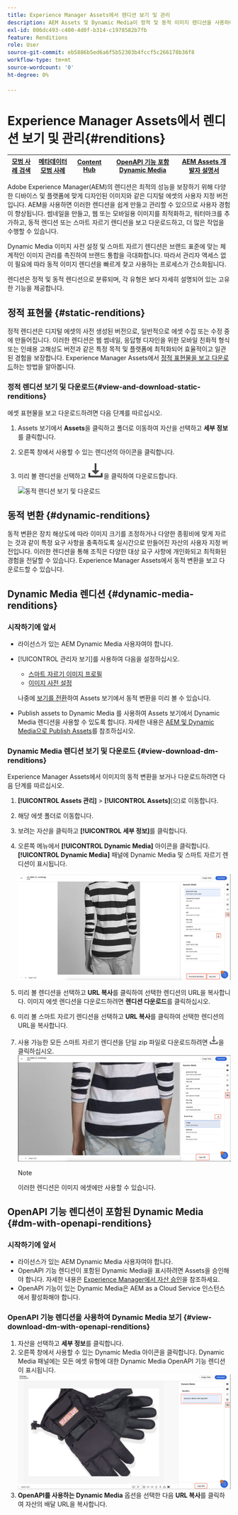 ```yaml
---
title: Experience Manager Assets에서 렌디션 보기 및 관리
description: AEM Assets 및 Dynamic Media이 정적 및 동적 이미지 렌디션을 사용하여 효과적인 이미지 관리를 간소화하는 방법에 대해 알아봅니다.
exl-id: 006dc493-c400-4d0f-b314-c1978582b7fb
feature: Renditions
role: User
source-git-commit: eb5886b5ed6a6f5b52303b4fccf5c266178b36f8
workflow-type: tm+mt
source-wordcount: '0'
ht-degree: 0%

---
```


# Experience Manager Assets에서 렌디션 보기 및 관리{#renditions}

| [모범 사례 검색](/help/assets/search-best-practices.md) | [메타데이터 모범 사례](/help/assets/metadata-best-practices.md) | [Content Hub](/help/assets/product-overview.md) | [OpenAPI 기능 포함 Dynamic Media](/help/assets/dynamic-media-open-apis-overview.md) | [AEM Assets 개발자 설명서](https://developer.adobe.com/experience-cloud/experience-manager-apis/) |
| ------------- | --------------------------- |---------|----|-----|

Adobe Experience Manager(AEM)의 렌디션은 최적의 성능을 보장하기 위해 다양한 디바이스 및 플랫폼에 맞게 디자인된 이미지와 같은 디지털 에셋의 사용자 지정 버전입니다. AEM을 사용하면 이러한 렌디션을 쉽게 만들고 관리할 수 있으므로 사용자 경험이 향상됩니다. 썸네일을 만들고, 웹 또는 모바일용 이미지를 최적화하고, 워터마크를 추가하고, 동적 렌디션 또는 스마트 자르기 렌디션을 보고 다운로드하고, 더 많은 작업을 수행할 수 있습니다.

Dynamic Media 이미지 사전 설정 및 스마트 자르기 렌디션은 브랜드 표준에 맞는 체계적인 이미지 관리를 촉진하여 브랜드 통합을 극대화합니다. 따라서 관리자 액세스 없이 필요에 따라 동적 이미지 렌디션을 빠르게 찾고 사용하는 프로세스가 간소화됩니다.

렌디션은 정적 및 동적 렌디션으로 분류되며, 각 유형은 보다 자세히 설명되어 있는 고유한 기능을 제공합니다.

## 정적 표현물 {#static-renditions}

정적 렌디션은 디지털 에셋의 사전 생성된 버전으로, 일반적으로 에셋 수집 또는 수정 중에 만들어집니다. 이러한 렌디션은 웹 썸네일, 응답형 디자인을 위한 모바일 친화적 형식 또는 인쇄용 고해상도 버전과 같은 특정 목적 및 플랫폼에 최적화되어 효율적이고 일관된 경험을 보장합니다.
Experience Manager Assets에서 [정적 표현물을 보고 다운로드](#view-and-download-static-renditions)하는 방법을 알아봅니다.

### 정적 렌디션 보기 및 다운로드{#view-and-download-static-renditions}

에셋 표현물을 보고 다운로드하려면 다음 단계를 따르십시오.

1. Assets 보기에서 **Assets**&#x200B;을 클릭하고 폴더로 이동하여 자산을 선택하고 **세부 정보**&#x200B;를 클릭합니다.
1. 오른쪽 창에서 사용할 수 있는 렌디션의 아이콘을 클릭합니다.
1. 미리 볼 렌디션을 선택하고 ![다운로드 아이콘](/help/assets/assets/download-icon.svg)을 클릭하여 다운로드합니다.

   ![동적 렌디션 보기 및 다운로드](/help/assets/assets/view-download-static-rendition.png)

## 동적 변환 {#dynamic-renditions}

동적 변환은 장치 해상도에 따라 이미지 크기를 조정하거나 다양한 종횡비에 맞게 자르는 것과 같이 특정 요구 사항을 충족하도록 실시간으로 만들어진 자산의 사용자 지정 버전입니다.
이러한 렌디션을 통해 조직은 다양한 대상 요구 사항에 개인화되고 최적화된 경험을 전달할 수 있습니다. Experience Manager Assets에서 동적 변환을 보고 다운로드할 수 있습니다.

## Dynamic Media 렌디션 {#dynamic-media-renditions}

### 시작하기에 앞서

* 라이선스가 있는 AEM Dynamic Media 사용자여야 합니다.
* [!UICONTROL 관리자 보기]를 사용하여 다음을 설정하십시오.
   * [스마트 자르기 이미지 프로필](/help/assets/dynamic-media/image-profiles.md#creating-image-profiles)
   * [이미지 사전 설정](/help/assets/dynamic-media/managing-image-presets.md)

  나중에 [보기를 전환](/help/assets/assets-view-introduction.md#how-to-access-assets-view)하여 Assets 보기에서 동적 변환을 미리 볼 수 있습니다.
* Publish assets to Dynamic Media 를 사용하여 Assets 보기에서 Dynamic Media 렌디션을 사용할 수 있도록 합니다. 자세한 내용은 [AEM 및 Dynamic Media으로 Publish Assets](https://experienceleague.adobe.com/en/docs/experience-manager-cloud-service/content/assets/assets-view/publish-assets-to-aem-and-dm)를 참조하십시오.


### Dynamic Media 렌디션 보기 및 다운로드 {#view-download-dm-renditions}

Experience Manager Assets에서 이미지의 동적 변환을 보거나 다운로드하려면 다음 단계를 따르십시오.

1. **[!UICONTROL Assets 관리]** > **[!UICONTROL Assets]**(으)로 이동합니다.

1. 해당 에셋 폴더로 이동합니다.

1. 보려는 자산을 클릭하고 **[!UICONTROL 세부 정보]**&#x200B;를 클릭합니다.

1. 오른쪽 메뉴에서 **[!UICONTROL Dynamic Media]** 아이콘을 클릭합니다. **[!UICONTROL Dynamic Media]** 패널에 Dynamic Media 및 스마트 자르기 렌디션이 표시됩니다.

   ![동적 렌디션](/help/assets/assets/dm-scene7-renditions.png)
   <!-- ![dynamic renditions](assets/preset_smart_crop_view.png) -->

1. 미리 볼 렌디션을 선택하고 **URL 복사**&#x200B;를 클릭하여 선택한 렌디션의 URL을 복사합니다. 이미지 에셋 렌디션을 다운로드하려면 **렌디션 다운로드**&#x200B;를 클릭하십시오.
1. 미리 볼 스마트 자르기 렌디션을 선택하고 **URL 복사**&#x200B;를 클릭하여 선택한 렌디션의 URL을 복사합니다.
1. 사용 가능한 모든 스마트 자르기 렌디션을 단일 zip 파일로 다운로드하려면 ![다운로드 아이콘](assets/do-not-localize/download-icon.png)을 클릭하십시오.
   ![다운로드 아이콘](/help/assets/assets/smartcrop-rendition.png)

   >[!NOTE]
   >
   >이러한 렌디션은 이미지 에셋에만 사용할 수 있습니다.

## OpenAPI 기능 렌디션이 포함된 Dynamic Media {#dm-with-openapi-renditions}

### 시작하기에 앞서

* 라이선스가 있는 AEM Dynamic Media 사용자여야 합니다.
* OpenAPI 기능 렌디션이 포함된 Dynamic Media을 표시하려면 Assets을 승인해야 합니다. 자세한 내용은 [Experience Manager에서 자산 승인](/help/assets/approve-assets.md#copy-delivery-url-approved-assets)을 참조하세요.
* OpenAPI 기능이 있는 Dynamic Media은 AEM as a Cloud Service 인스턴스에서 활성화해야 합니다.

### OpenAPI 기능 렌디션을 사용하여 Dynamic Media 보기 {#view-download-dm-with-openapi-renditions}

1. 자산을 선택하고 **세부 정보**&#x200B;를 클릭합니다.
1. 오른쪽 창에서 사용할 수 있는 Dynamic Media 아이콘을 클릭합니다. Dynamic Media 패널에는 모든 에셋 유형에 대한 Dynamic Media OpenAPI 기능 렌디션이 표시됩니다.
   ![다운로드 아이콘](/help/assets/assets/dm-with-open-api-copy-url.png)
1. **OpenAPI를 사용하는 Dynamic Media** 옵션을 선택한 다음 **URL 복사**&#x200B;를 클릭하여 자산의 배달 URL을 복사합니다.


